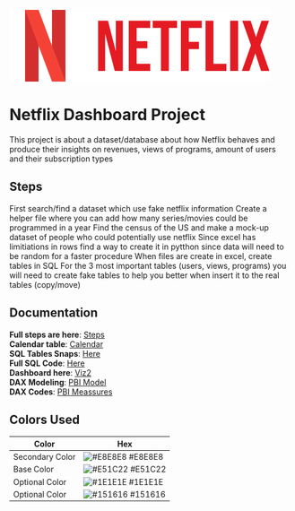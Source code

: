 ![Logo](https://github.com/radha2106/Viz2-Netlfix/blob/main/photos/logo.png)

# Netflix Dashboard Project
This project is about a dataset/database about how Netflix behaves and produce their insights on revenues, views of programs, amount of users and their subscription types

## Steps
First search/find a dataset which use fake netflix information
Create a helper file where you can add how many series/movies could be programmed in a year
Find the census of the US and make a mock-up dataset of people who could potentially use netflix
Since excel has limitiations in rows find a way to create it in pytthon since data will need to be random for a faster procedure
When files are create in excel, create tables in SQL
For the 3 most important tables (users, views, programs) you will need to create fake tables to help you better when insert it to the real tables (copy/move)

## Documentation
**Full steps are here**: [Steps](https://github.com/radha2106/Viz2/blob/main/Steps.md)<br/>
**Calendar table**: [Calendar](https://github.com/radha2106/Viz2/blob/main/calendar_sql.sql)<br/>
**SQL Tables Snaps**: [Here](https://github.com/radha2106/Viz2/tree/main/photos)<br/>
**Full SQL Code**: [Here](https://github.com/radha2106/Viz2/blob/main/Tables_SQL.sql)<br/>
**Dashboard here**: [Viz2](https://project.novypro.com/UIKrHN)<br/>
**DAX Modeling**: [PBI Model](https://github.com/radha2106/Viz2/blob/main/DAX%20Modeling.png)<br/>
**DAX Codes**: [PBI Meassures](https://github.com/radha2106/Viz2/blob/main/Dax%20Meassures)<br/>

## Colors Used
| Color             | Hex                                                                |
| ----------------- | ------------------------------------------------------------------ |
| Secondary Color | ![#E8E8E8](https://via.placeholder.com/10/E8E8E8?text=+) #E8E8E8 |
| Base Color | ![#E51C22](https://via.placeholder.com/10/E51C22?text=+) #E51C22 |
| Optional Color | ![#1E1E1E](https://via.placeholder.com/10/1E1E1E?text=+) #1E1E1E |
| Optional Color | ![#151616](https://via.placeholder.com/10/151616?text=+) #151616 |
